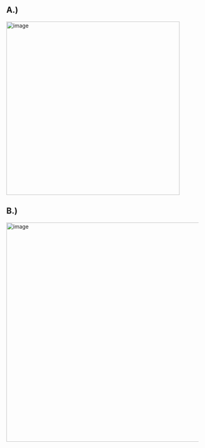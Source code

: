 ## A.) 
<img width="454" alt="image" src="https://github.com/user-attachments/assets/c5cb5604-c5d4-4b82-b9ca-74ccb455027e" />

## B.) 
<img width="574" alt="image" src="https://github.com/user-attachments/assets/aa537274-74b9-4039-87e5-59cbf17596b0" />

